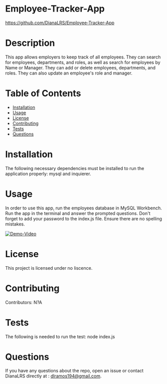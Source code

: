 # Employee-Tracker-App
https://github.com/DianaLRS/Employee-Tracker-App
# Description
This app allows employers to keep track of all employees. They can search for employees, departments, and roles, as well as search for employees by Name or Manager. They can add or delete employees, departments, and roles. They can also update an employee's role and manager. 
# Table of Contents 
* [Installation](#installation)
* [Usage](#usage)
* [License](#license)
* [Contributing](#contributing)
* [Tests](#tests)
* [Questions](#questions)
# Installation
The following necessary dependencies must be installed to run the application properly: mysql and inquierer. 
# Usage
In order to use this app, run the employees database in MySQL Workbench. Run the app in the terminal and answer the prompted questions. Don't forget to add your password to the index.js file. Ensure there are no spelling mistakes. 

[![Demo-Video](https://img.youtube.com/vi/NAG29V9oLpM.jpg)](https://www.youtube.com/watch?v=NAG29V9oLpM&ab)

# License
This project is licensed under no liscence. 
# Contributing
​Contributors: N?A
# Tests
The following is needed to run the test: node index.js
# Questions
If you have any questions about the repo, open an issue or contact DianaLRS directly at : dlramos194@gmail.com.
